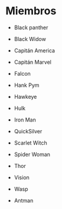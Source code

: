 # Miembros

* Black panther
* Black Widow
* Capitán America
* Capitán Marvel
* Falcon
* Hank Pym
* Hawkeye
* Hulk
* Iron Man

* QuickSilver
* Scarlet Witch
* Spider Woman
* Thor
* Vision
* Wasp
* Antman
